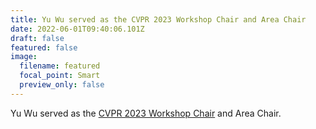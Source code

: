 ```yaml
---
title: Yu Wu served as the CVPR 2023 Workshop Chair and Area Chair
date: 2022-06-01T09:40:06.101Z
draft: false
featured: false
image:
  filename: featured
  focal_point: Smart
  preview_only: false
---
```

Yu Wu served as the <a href="https://cvpr2023.thecvf.com/Conferences/2023/Organizers">CVPR 2023 Workshop Chair</a> and Area Chair.[](https://cvpr2023.thecvf.com/Conferences/2023/Organizers)